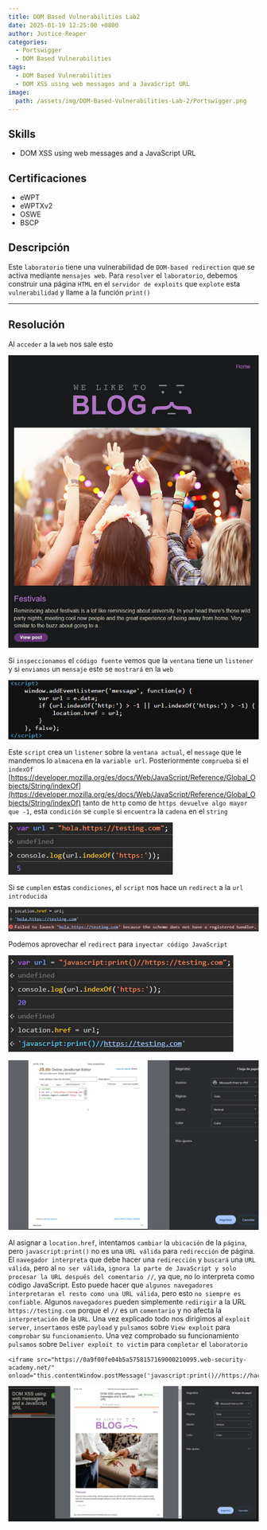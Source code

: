 ```yaml
---
title: DOM Based Vulnerabilities Lab2
date: 2025-01-19 12:25:00 +0800
author: Justice-Reaper
categories:
  - Portswigger
  - DOM Based Vulnerabilities
tags:
  - DOM Based Vulnerabilities
  - DOM XSS using web messages and a JavaScript URL
image:
  path: /assets/img/DOM-Based-Vulnerabilities-Lab-2/Portswigger.png
---
```


## Skills

- DOM XSS using web messages and a JavaScript URL
  
## Certificaciones

- eWPT
- eWPTXv2
- OSWE
- BSCP
  
## Descripción

Este `laboratorio` tiene una vulnerabilidad de `DOM-based redirection` que se activa mediante `mensajes web`. Para `resolver` el `laboratorio`, debemos construir una página `HTML` en el `servidor de exploits` que `explote` esta `vulnerabilidad` y llame a la función `print()`

---
## Resolución

Al `acceder` a la `web` nos sale esto

![](/assets/img/DOM-Based-Vulnerabilities-Lab-2/image_1.png)

Si `inspeccionamos` el `código fuente` vemos que la `ventana` tiene un `listener` y si `enviamos` un `mensaje` este se `mostrará` en la `web`

![](/assets/img/DOM-Based-Vulnerabilities-Lab-2/image_2.png)

Este `script` crea un `listener` sobre la `ventana actual`, el `message` que le mandemos lo `almacena` en la `variable url`. Posteriormente `comprueba` si el `indexOf` [https://developer.mozilla.org/es/docs/Web/JavaScript/Reference/Global_Objects/String/indexOf](https://developer.mozilla.org/es/docs/Web/JavaScript/Reference/Global_Objects/String/indexOf) tanto de `http` como de `https devuelve algo mayor que -1`, esta `condición` se `cumple` si `encuentra` la `cadena` en el `string`

![](/assets/img/DOM-Based-Vulnerabilities-Lab-2/image_3.png)

Si se `cumplen` estas `condiciones`, el `script` nos hace un `redirect` a la `url introducida`

![](/assets/img/DOM-Based-Vulnerabilities-Lab-2/image_4.png)

Podemos aprovechar el `redirect` para `inyectar código JavaScript`

![](/assets/img/DOM-Based-Vulnerabilities-Lab-2/image_5.png)

![](/assets/img/DOM-Based-Vulnerabilities-Lab-2/image_6.png)

Al asignar a `location.href`, intentamos `cambiar` la `ubicación` de la `página`, pero `javascript:print()` no es una `URL válida` para `redirección` de página. El `navegador interpreta` que debe hacer una `redirección` y `buscará` una `URL válida`, pero al `no ser válida`, `ignora la parte de JavaScript y solo procesar la URL después del comentario //`, ya que, no lo interpreta como código JavaScript. Esto puede hacer que `algunos navegadores interpretaran el resto como una URL válida`, pero esto `no siempre es confiable`. Algunos `navegadores` pueden simplemente `redirigir` a la URL `https://testing.com` porque el `//` es un `comentario` y no afecta la `interpretación` de la `URL`. Una vez explicado todo nos dirigimos al `exploit server`, `insertamos` este `payload` y `pulsamos` sobre `View exploit` para `comprobar` su `funcionamiento`. Una vez comprobado su funcionamiento `pulsamos` sobre `Deliver exploit to victim` para `completar` el `laboratorio`

```
<iframe src="https://0a9f00fe04b5a5758157169000210095.web-security-academy.net/" onload="this.contentWindow.postMessage('javascript:print()//https://hacked.com','*')">
```

![](/assets/img/DOM-Based-Vulnerabilities-Lab-2/image_7.png)

